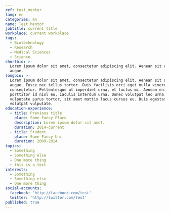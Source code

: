 ```yaml
---
ref: test_mentor
lang: en
categories: en
name: Test Mentor
jobtitle: current title
workplace: current workplace
tags:
  - Biotechnology
  - Research
  - Medical Sciences
  - Science
shortbio: >-
  Lorem ipsum dolor sit amet, consectetur adipiscing elit. Aenean sit amet dui
  augue. 
longbio: >-
  Lorem ipsum dolor sit amet, consectetur adipiscing elit. Aenean sit amet dui
  augue. Fusce nec tellus tortor. Duis facilisis orci eget nulla viverra
  consectetur. Pellentesque ut imperdiet urna, et luctus mi. Aenean enim nibh,
  porttitor id nisl eu, iaculis interdum urna. Donec volutpat leo urna. Praesent
  vulputate purus tortor, sit amet mattis lacus cursus eu. Duis egestas non odio
  volutpat vulputate. 
education-experience:
  - title: Previous title
    place: Some Fancy Place
    description: Lorem ipsum dolor sit amet.
    duration: 2014-current
  - title: Student
    place: Some Fancy Uni
    duration: 2009-2014
topics:
  - Something
  - Something else
  - One more thing
  - this is a test
interests:
  - Something
  - Something else
  - One more thing
social-accounts:
  facebook: 'http://facebook.com/test'
  twitter: 'http://twitter.com/test'
published: true
---
```

